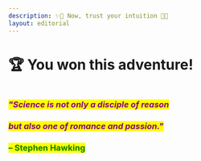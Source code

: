 ```yaml
---
description: ✨🌹 Now, trust your intuition 🌹✨
layout: editorial
---
```


# 🏆 You won this adventure!

<figure><img src="../../../../../.gitbook/assets/pexels-btgl-♡-3894183.jpg" alt=""><figcaption></figcaption></figure>

### &#x20;          _<mark style="color:purple;">"Science is not only a disciple of reason</mark>_&#x20;

### &#x20;                                                      _<mark style="color:purple;">but also one of romance and passion."</mark>_

### &#x20;                                                                                                             <mark style="color:green;">– Stephen Hawking</mark>
